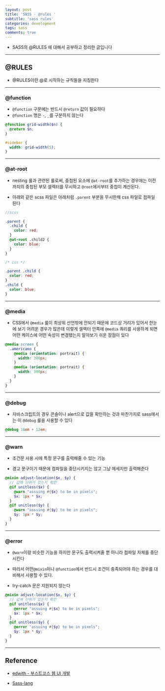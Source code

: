 ```yaml
---
layout: post
title: 'SASS - @rules '
subtitle: 'sass rules'
categories: development
tags: sass
comments: true
---
```


- SASS의 @RULES 에 대해서 공부하고 정리한 글입니다

---

## @RULES

- @RULES이란 @로 시작하는 규칙들을 지칭한다

---

### @function

- `@function` 구문에는 반드시 `@return` 값이 필요하다
- `@function` 명은 `-`, `_`를 구분하지 않는다

```scss
@function grid-width($n) {
  @return $n;
}

#sidebar {
  width: grid-width(5);
}
```

---

### @at-root

- nesting 룰과 관련된 룰로써, 중첩된 요소에 `@at-root`를 추가하는 경우에는 이전까지의 중첩된 부모 셀렉터를 무시하고 `@root`에서부터 중첩이 계산된다.

- 아래와 같은 scss 파일은 아래처럼 `.parent` 부분을 무시한채 css 파일로 컴파일 된다

```scss
//scss

.parent {
  .child {
    color: red;
  }
  @at-root .child2 {
    color: blue;
  }
}
```

```css
/* css */

.parent .child {
  color: red;
}
.child {
  color: blue;
}
```

---

### @media

- CSS에서 `@media` 룰이 최상위 선언밖에 안되기 때문에 코드상 거리가 있어서 한눈에 보기 어려운 경우가 많은데 이렇게 셀렉터 안쪽에 `@media` 쿼리를 사용하게 되면 어떤 케이스에 어떤 속성이 변경됐는지 알아보기 쉬운 장점이 있다

```scss
@media screen {
  .americano {
    @media (orientation: portrait) {
      width: 300px;
    }
    @media (orientation: portrait) {
      width: 300px;
    }
  }
}
```

---

### @debug

- 자바스크립트의 경우 콘솔이나 alert으로 값을 확인하는 것과 마찬가지로 sass에서는 이 `@debug` 룰을 사용할 수 있다

```scss
@debug 10em + 12em;
```

---

### @warn

- 조건문 사용 시에 특정 문구를 출력해줄 수 있는 기능

- 경고 문구이기 때문에 컴파일을 중단시키지는 않고 그냥 메세지만 출력해준다

```scss
@mixin adjust-location($x, $y) {
  // 값에 단위가 있는지 확인
  @if unitless($x) {
    @warn "assuing #{$x} to be in pixels";
    $x: 1px * $x;
  }
  @if unitless($y) {
    @warn "assuing #{$y} to be in pixels";
    $y: 1px * $y;
  }
}
```

---

### @error

- `@warn`이랑 비슷한 기능을 하지만 문구도 출력시켜줄 뿐 아니라 컴파일 자체를 중단시킨다

- 따라서 어떤`@mixin`이나 `@function`에서 반드시 조건이 충족되어야 하는 경우를 대비해서 사용할 수 있다.

- try-catch 문은 지원되지 않는다

```scss
@mixin adjust-location($x, $y) {
  // 값에 단위가 있는지 확인
  @if unitless($x) {
    @error "assuing #{$x} to be in pixels";
    $x: 1px * $x;
  }
  @if unitless($y) {
    @error "assuing #{$y} to be in pixels";
    $y: 1px * $y;
  }
}
```

---

## Reference

- [edwith - 부스트코스 웹 UI 개발](https://www.edwith.org/boostcourse-ui/joinLectures/20749)

- [Sass-lang](https://sass-lang.com/)
